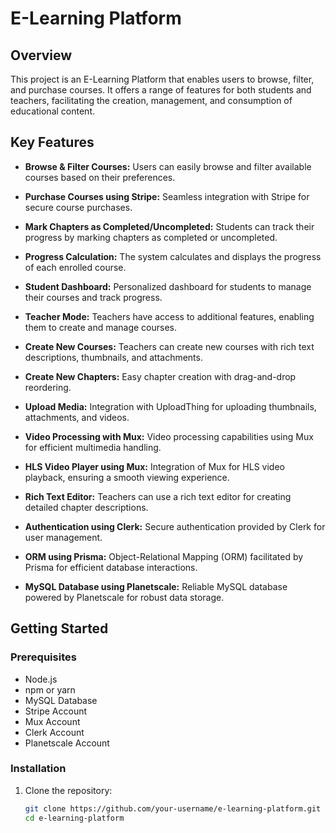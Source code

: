 # E-Learning Platform

## Overview

This project is an E-Learning Platform that enables users to browse, filter, and purchase courses. It offers a range of features for both students and teachers, facilitating the creation, management, and consumption of educational content.

## Key Features

- **Browse & Filter Courses:** Users can easily browse and filter available courses based on their preferences.

- **Purchase Courses using Stripe:** Seamless integration with Stripe for secure course purchases.

- **Mark Chapters as Completed/Uncompleted:** Students can track their progress by marking chapters as completed or uncompleted.

- **Progress Calculation:** The system calculates and displays the progress of each enrolled course.

- **Student Dashboard:** Personalized dashboard for students to manage their courses and track progress.

- **Teacher Mode:** Teachers have access to additional features, enabling them to create and manage courses.

- **Create New Courses:** Teachers can create new courses with rich text descriptions, thumbnails, and attachments.

- **Create New Chapters:** Easy chapter creation with drag-and-drop reordering.

- **Upload Media:** Integration with UploadThing for uploading thumbnails, attachments, and videos.

- **Video Processing with Mux:** Video processing capabilities using Mux for efficient multimedia handling.

- **HLS Video Player using Mux:** Integration of Mux for HLS video playback, ensuring a smooth viewing experience.

- **Rich Text Editor:** Teachers can use a rich text editor for creating detailed chapter descriptions.

- **Authentication using Clerk:** Secure authentication provided by Clerk for user management.

- **ORM using Prisma:** Object-Relational Mapping (ORM) facilitated by Prisma for efficient database interactions.

- **MySQL Database using Planetscale:** Reliable MySQL database powered by Planetscale for robust data storage.

## Getting Started

### Prerequisites

- Node.js
- npm or yarn
- MySQL Database
- Stripe Account
- Mux Account
- Clerk Account
- Planetscale Account

### Installation

1. Clone the repository:
   ```bash
   git clone https://github.com/your-username/e-learning-platform.git
   cd e-learning-platform

